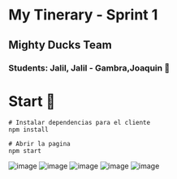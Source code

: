 # My Tinerary - Sprint 1
## Mighty Ducks Team 
### Students: Jalil, Jalil - Gambra,Joaquin 🦾
# Start 🚀
```
# Instalar dependencias para el cliente
npm install

# Abrir la pagina
npm start
```
![image](https://user-images.githubusercontent.com/114600775/200435460-25722778-8eb8-47fe-abec-bc3375c9edee.png)
![image](https://user-images.githubusercontent.com/114600775/200435515-1aa2dfdb-3815-4f01-a4c8-42cb3f4cdf40.png)
![image](https://user-images.githubusercontent.com/114600775/200435908-d2056049-047d-4da4-9d92-5ea5b03475e2.png)
![image](https://user-images.githubusercontent.com/114600775/200435792-ac600e48-12b5-4e8b-8977-177ecdbbfff5.png)
![image](https://user-images.githubusercontent.com/114600775/200435603-c911844a-4da2-42cb-bfd2-ce95d4925a15.png)
